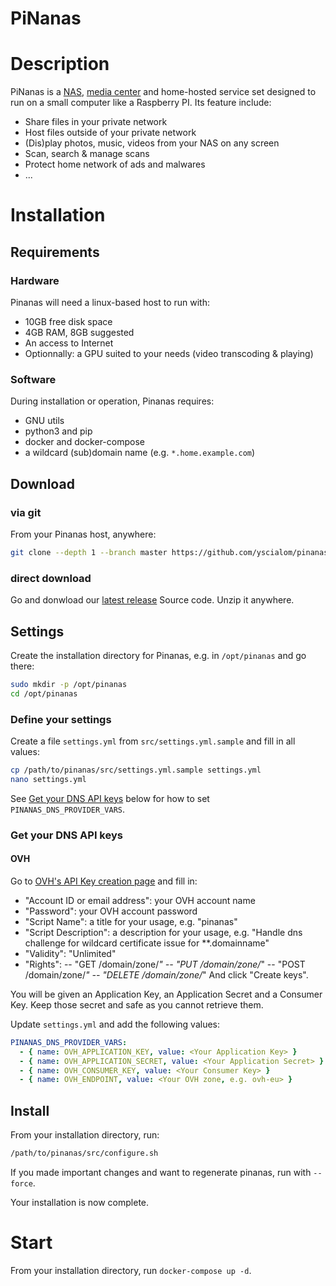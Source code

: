 PiNanas
========

Description
===========
PiNanas is a [NAS](https://en.wikipedia.org/wiki/Network-attached_storage "Network-attached storage"),
[media center](https://en.wikipedia.org/wiki/Home_theater_PC) and home-hosted service set
designed to run on a small computer like a Raspberry PI. Its feature include:

- Share files in your private network
- Host files outside of your private network
- (Dis)play photos, music, videos from your NAS on any screen
- Scan, search & manage scans
- Protect home network of ads and malwares
- ...


Installation
============

Requirements
------------

### Hardware

Pinanas will need a linux-based host to run with:
- 10GB free disk space
- 4GB RAM, 8GB suggested
- An access to Internet
- Optionnally: a GPU suited to your needs (video transcoding & playing)

### Software

During installation or operation, Pinanas requires:
- GNU utils
- python3 and pip
- docker and docker-compose
- a wildcard (sub)domain name (e.g. `*.home.example.com`)


Download
--------

### via git
From your Pinanas host, anywhere:
```bash
git clone --depth 1 --branch master https://github.com/yscialom/pinanas.git
```

### direct download
Go and donwload our [latest release](https://github.com/yscialom/pinanas/releases) Source code.
Unzip it anywhere.


Settings
--------

Create the installation directory for Pinanas, e.g. in `/opt/pinanas` and go there:
```bash
sudo mkdir -p /opt/pinanas
cd /opt/pinanas
```

### Define your settings
Create a file `settings.yml` from `src/settings.yml.sample` and fill in all values:
```bash
cp /path/to/pinanas/src/settings.yml.sample settings.yml
nano settings.yml
```
See [Get your DNS API keys](#get-your-dns-api-keys) below for how to set `PINANAS_DNS_PROVIDER_VARS`.

### Get your DNS API keys

#### OVH

Go to [OVH's API Key creation page](https://eu.api.ovh.com/createToken/) and fill in:
- "Account ID or email address": your OVH account name
- "Password": your OVH account password
- "Script Name": a title for your usage, e.g. "pinanas"
- "Script Description": a description for your usage, e.g. "Handle dns challenge for wildcard certificate issue for **.domainname"
- "Validity": "Unlimited"
- "Rights":
-- "GET /domain/zone/*"
-- "PUT /domain/zone/*"
-- "POST /domain/zone/*"
-- "DELETE /domain/zone/*"
And click "Create keys".

You will be given an Application Key, an Application Secret and a Consumer Key. Keep those secret and safe as you cannot retrieve them.

Update `settings.yml` and add the following values:
```yaml
PINANAS_DNS_PROVIDER_VARS:
  - { name: OVH_APPLICATION_KEY, value: <Your Application Key> }
  - { name: OVH_APPLICATION_SECRET, value: <Your Application Secret> }
  - { name: OVH_CONSUMER_KEY, value: <Your Consumer Key> }
  - { name: OVH_ENDPOINT, value: <Your OVH zone, e.g. ovh-eu> }
```

Install
-------

From your installation directory, run:
```bash
/path/to/pinanas/src/configure.sh
```
If you made important changes and want to regenerate pinanas, run with `--force`.

Your installation is now complete.

Start
=====

From your installation directory, run `docker-compose up -d`.
